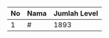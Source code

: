 | No | Nama            | Jumlah Level |
|----|-----------------|--------------|
| 1  | #    |    1893        |
